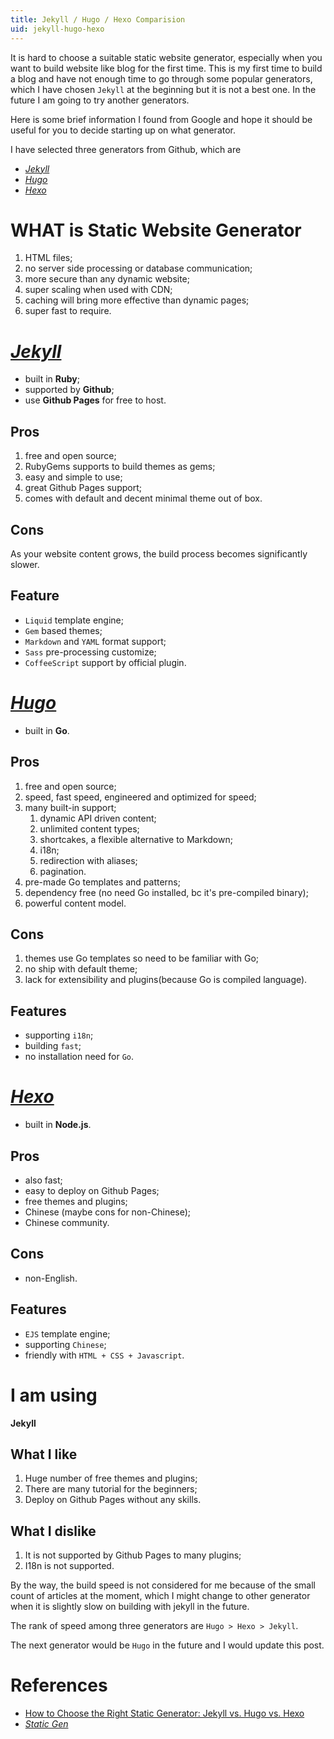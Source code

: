 ```yaml
---
title: Jekyll / Hugo / Hexo Comparision
uid: jekyll-hugo-hexo
---
```


It is hard to choose a suitable static website generator, especially when you want to build website like blog for the first time. This is my first time to build a blog and have not enough time to go through some popular generators, which I have chosen `Jekyll` at the beginning but it is not a best one. In the future I am going to try another generators.

Here is some brief information I found from Google and hope it should be useful for you to decide starting up on what generator.

I have selected three generators from Github, which are

* [*Jekyll*](https://jekyllrb.com/)
* [*Hugo*](https://gohugo.io/)
* [*Hexo*](https://hexo.io/)

# WHAT is Static Website Generator

1. HTML files;
2. no server side processing or database communication;
3. more secure than any dynamic website;
4. super scaling when used with CDN;
5. caching will bring more effective than dynamic pages;
6. super fast to require.



# [*Jekyll*](https://jekyllrb.com/)

* built in **Ruby**;
* supported by **Github**;
* use **Github Pages** for free to host.

## Pros

1. free and open source;
2. RubyGems supports to build themes as gems;
3. easy and simple to use;
4. great Github Pages support;
5. comes with default and decent minimal theme out of box.

## Cons

As your website content grows, the build process becomes significantly slower.

## Feature

* `Liquid` template engine;
* `Gem` based themes;
* `Markdown` and `YAML` format support;
* `Sass` pre-processing customize;
* `CoffeeScript` support by official plugin.



# [*Hugo*](https://gohugo.io)

* built in **Go**.

## Pros

1. free and open source;
2. speed, fast speed, engineered and optimized for speed;
3. many built-in support;
   1. dynamic API driven content;
   2. unlimited content types;
   3. shortcakes, a flexible alternative to Markdown;
   4. i18n;
   5. redirection with aliases;
   6. pagination.
4. pre-made Go templates and patterns;
5. dependency free (no need Go installed, bc it's pre-compiled binary);
6. powerful content model.

## Cons

1. themes use Go templates so need to be familiar with Go;
2. no ship with default theme;
3. lack for extensibility and plugins(because Go is compiled language).

## Features

* supporting `i18n`;
* building `fast`;
* no installation need for `Go`.



# [*Hexo*](https://hexo.io)

* built in **Node.js**.

## Pros

* also fast;
* easy to deploy on Github Pages;
* free themes and plugins;
* Chinese (maybe cons for non-Chinese);
* Chinese community.

## Cons

* non-English.

## Features

* `EJS` template engine;
* supporting `Chinese`;
* friendly with `HTML + CSS + Javascript`.

# I am using

**Jekyll**

## What I like

1. Huge number of free themes and plugins;
2. There are many tutorial for the beginners;
3. Deploy on Github Pages without any skills.

## What I dislike

1. It is not supported by Github Pages to many plugins;
2. I18n is not supported.



By the way, the build speed is not considered for me because of the small count of articles at the moment, which I might change to other generator when it is slightly  slow on building with jekyll in the future.

The rank of speed among three generators are `Hugo > Hexo > Jekyll`.

The next generator would be `Hugo` in the future and I would update this post.



# References

* [How to Choose the Right Static Generator: Jekyll vs. Hugo vs. Hexo](https://www.techiediaries.com/jekyll-hugo-hexo/)
* [*Static Gen*](https://www.staticgen.com/)
